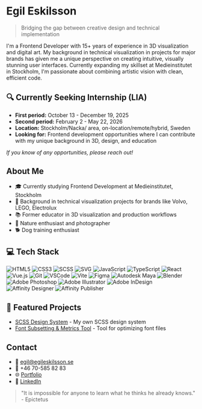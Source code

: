 # Egil Eskilsson
> Bridging the gap between creative design and technical implementation

I'm a Frontend Developer with 15+ years of experience in 3D visualization and digital art. My background in technical visualization in projects for major brands has given me a unique perspective on creating intuitive, visually stunning user interfaces. Currently expanding my skillset at Medieinstitutet in Stockholm, I'm passionate about combining artistic vision with clean, efficient code.

## 🔍 Currently Seeking Internship (LIA)
- **First period:** October 13 - December 19, 2025
- **Second period:** February 2 - May 22, 2026
- **Location:** Stockholm/Nacka/ area, on-location/remote/hybrid, Sweden
- **Looking for:** Frontend development opportunities where I can contribute with my unique background in 3D, design, and education

*If you know of any opportunities, please reach out!*

## About Me
- 🎓 Currently studying Frontend Development at Medieinstitutet, Stockholm
- 🎨 Background in technical visualization projects for brands like Volvo, LEGO, Electrolux
- 📚 Former educator in 3D visualization and production workflows
- 🌲 Nature enthusiast and photographer
- 🐕 Dog training enthusiast

## 💻 Tech Stack

![HTML5](https://img.shields.io/badge/-HTML5-E34F26?style=flat-square&logo=html5&logoColor=white)
![CSS3](https://img.shields.io/badge/-CSS3-1572B6?style=flat-square&logo=css3)
![SCSS](https://img.shields.io/badge/-SCSS-CC6699?style=flat-square&logo=sass&logoColor=white)
![SVG](https://img.shields.io/badge/-SVG-FFB13B?style=flat-square&logo=svg&logoColor=black)
![JavaScript](https://img.shields.io/badge/-JavaScript-F7DF1E?style=flat-square&logo=javascript&logoColor=black)
![TypeScript](https://img.shields.io/badge/-TypeScript-3178C6?style=flat-square&logo=typescript&logoColor=white)
![React](https://img.shields.io/badge/-React-61DAFB?style=flat-square&logo=react&logoColor=black)
![Vue.js](https://img.shields.io/badge/-Vue.js-4FC08D?style=flat-square&logo=vue.js&logoColor=white)
![Git](https://img.shields.io/badge/-Git-F05032?style=flat-square&logo=git&logoColor=white)
![VSCode](https://img.shields.io/badge/-VSCode-007ACC?style=flat-square&logo=visual-studio-code)
![Vite](https://img.shields.io/badge/Vite-646CFF?style=flat-square&logo=Vite&logoColor=white)
![Figma](https://img.shields.io/badge/-Figma-F24E1E?style=flat-square&logo=figma&logoColor=white)
![Autodesk Maya](https://img.shields.io/badge/-Autodesk%20Maya-38A6CC?style=flat-square&logo=autodeskmaya&logoColor=white&logoSize=auto)
![Blender](https://img.shields.io/badge/-Blender-F5792A?style=flat-square&logo=blender&logoColor=white)
![Adobe Photoshop](https://img.shields.io/badge/-Photoshop-31A8FF?style=flat-square&logo=adobephotoshop&logoColor=white)
![Adobe Illustrator](https://img.shields.io/badge/-Illustrator-FF9A00?style=flat-square&logo=adobeillustrator&logoColor=white)
![Adobe InDesign](https://img.shields.io/badge/-InDesign-FF3366?style=flat-square&logo=adobeindesign&logoColor=white)
![Affinity Designer](https://img.shields.io/badge/-Affinity%20Designer-1B72BE?style=flat-square&logo=affinity-designer&logoColor=white)
![Affinity Publisher](https://img.shields.io/badge/-Affinity%20Publisher-C9284D?style=flat-square&logo=affinity-publisher&logoColor=white)


## 🚀 Featured Projects
- [SCSS Design System](https://github.com/bluemountain3d/scss-design-system) - My own SCSS design system
- [Font Subsetting & Metrics Tool](https://github.com/bluemountain3d/font-subsetting-and-metrics-tool) - Tool for optimizing font files

## Contact
- 📧 egil@egileskilsson.se
- 📱 +46 70-585 82 83
- 🌐 [Portfolio](https://portfolio.egileskilsson.se)
- 🔗 [LinkedIn](https://www.linkedin.com/in/egileskilsson/)

> "It is impossible for anyone to learn what he thinks he already knows."  
> \- Epictetus
